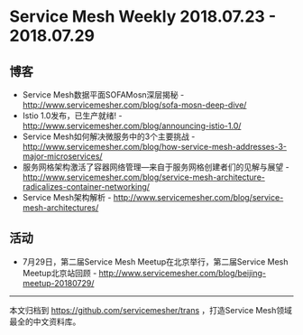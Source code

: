 # Service Mesh Weekly 2018.07.23 - 2018.07.29

## 博客

- Service Mesh数据平面SOFAMosn深层揭秘 - http://www.servicemesher.com/blog/sofa-mosn-deep-dive/
- Istio 1.0发布，已生产就绪! - http://www.servicemesher.com/blog/announcing-istio-1.0/
- Service Mesh如何解决微服务中的3个主要挑战 - http://www.servicemesher.com/blog/how-service-mesh-addresses-3-major-microservices/
- 服务网格架构激活了容器网络管理—来自于服务网格创建者们的见解与展望 - http://www.servicemesher.com/blog/service-mesh-architecture-radicalizes-container-networking/
- Service Mesh架构解析 - http://www.servicemesher.com/blog/service-mesh-architectures/

## 活动

- 7月29日，第二届Service Mesh Meetup在北京举行，第二届Service Mesh Meetup北京站回顾 - http://www.servicemesher.com/blog/beijing-meetup-20180729/

---

本文归档到 https://github.com/servicemesher/trans ，打造Service Mesh领域最全的中文资料库。